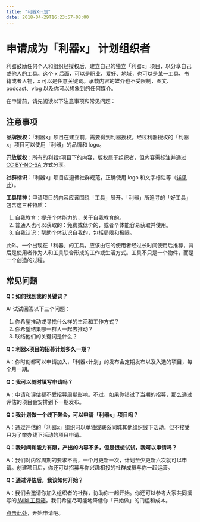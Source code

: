 ```yaml
---
title: "利器X计划"
date: 2018-04-29T16:23:57+08:00
---
```


# 申请成为「利器x」 计划组织者

利器鼓励任何个人和组织经授权后，建立自己的独立「利器x」项目，以分享自己或他人的工具。这个 x 后面，可以是职业、爱好、地域，也可以是某一工具、书籍或者人物，x 可以是任意关键词。承载内容的媒介也不受限制，图文、podcast、vlog 以及你可以想象到的任何媒介。

在申请前，请先阅读以下注意事项和常见问题：

## 注意事项

**品牌授权**：「利器x」项目在建立前，需要得到利器授权。经过利器授权的「利器x」项目可以使用「利器」的品牌和 logo。

**开放版权**：所有的利器x项目下的内容，版权属于组织者，但内容需标注并通过 [CC BY-NC-SA ](https://creativecommons.org/licenses/by-nc-sa/4.0/)方式分享。

**社群标识**：「利器x」项目应遵循社群规范，正确使用 logo 和文字标注等（[详见此](https://www.notion.so/bobfu/552e727d6a1f40b1859d819214fb252b)）。

**工具精神**：申请项目的内容应该围绕「工具」展开。「利器」所追寻的「好工具」包含这三种特质：

1. 自我教育：提升个体能力的，关于自我教育的。
2. 普通人也可以获取的：免费或低价的，或者个体能容易获取并使用。
3. 自我认识：帮助个体认识自我的，包括局限和极限。

此外，一个出现在「利器」的工具，应该由它的使用者经过长时间使用后推荐，背后是使用者作为人和工具联合形成的工作或生活方式。工具不只是一个物件，而是一个创造的过程。

## 常见问题

**Q：如何找到我的关键词？**

A: 试试回答以下三个问题：

1. 你希望推动或寻找什么样的生活和工作方式？
2. 你希望结集哪一群人一起去推动？
3. 联结他们的关键词是什么？

**Q：利器x项目的招募计划多久一期？**

A：你时刻都可以申请加入，「利器x计划」的发布会定期发布以及入选的项目，每个月一期。

**Q：我可以随时填写申请吗？**

A：申请和评估都不受招募周期影响。不过，如果你错过了当期的招募，那么通过评估的项目会安排到下一期发布。

**Q：我计划做一个线下聚会，可以申请「利器x」项目吗？**

A：通过评估的「利器x」组织可以单独或联系同城其他组织线下活动。但不接受只为了举办线下活动的项目申请。

**Q：我时间和能力有限，产出的内容不多，但是很想试试，我可以申请吗？**

A：我们对内容周期的要求不高，一个月更新一次，计划至少更新六次就可以申请。创建项目后，你还可以招募与你兴趣相投的社群成员与你一起运营。

**Q：通过评估后，我该如何开始？**

A：我们会邀请你加入组织者的社群，协助你一起开始。你还可以参考大家共同撰写的[ Wiki 工具箱](https://www.notion.so/bobfu/x-Wiki-72ebce2109ea47599d30260ca245d079)。我们希望尽可能地降低你「开始做」的门槛和成本。

[点击此处](https://wj.qq.com/s2/3015549/c834/)，开始申请吧。